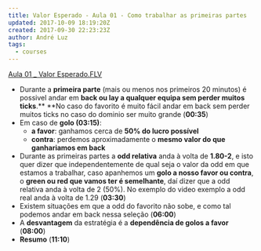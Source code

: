 ```yaml
---
title: Valor Esperado - Aula 01 - Como trabalhar as primeiras partes
updated: 2017-10-09 18:19:20Z
created: 2017-09-30 22:23:23Z
author: André Luz
tags:
  - courses
---
```


[Aula 01 _ Valor Esperado.FLV](https://drive.google.com/file/d/0B9rFk6sFzaXZOUN1TEVZRlJPRWs/view?usp=drive_web)

- Durante a **primeira parte** (mais ou menos nos primeiros 20 minutos) é possivel andar em **back ou lay a qualquer equipa sem perder muitos ticks**.** **No caso do favorito é muito fácil andar em back sem perder muitos ticks no caso do dominio ser muito grande (**00:35**)
- Em caso de **golo (03:15)**:
    - **a favor**: ganhamos cerca de **50% do lucro possível**
    - **contra**: perdemos aproximadamente o **mesmo valor do que ganhariamos em back**
- Durante as primeiras partes a **odd relativa** anda à volta de **1.80-2**, e isto quer dizer que independentemente de qual seja o valor da odd em que estamos a trabalhar, caso apanhemos um **golo a nosso favor ou contra**, o **green ou red que vamos ter é semelhante**, daí dizer que a odd relativa anda à volta de 2 (50%). No exemplo do video exemplo a odd real anda à volta de 1.29 (**03:30**)
- Existem situações em que a odd do favorito não sobe, e como tal podemos andar em back nessa seleção (**06:00**)
- A **desvantagem** da estratégia é a **dependência de golos a favor** (**08:00**)
- **Resumo** (**11:10**)